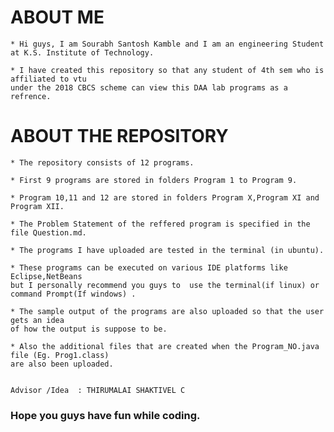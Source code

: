 # ABOUT ME
	* Hi guys, I am Sourabh Santosh Kamble and I am an engineering Student at K.S. Institute of Technology.
	
	* I have created this repository so that any student of 4th sem who is affiliated to vtu 
	under the 2018 CBCS scheme can view this DAA lab programs as a refrence.
	
# ABOUT THE REPOSITORY
	* The repository consists of 12 programs.
	
	* First 9 programs are stored in folders Program 1 to Program 9.
	
	* Program 10,11 and 12 are stored in folders Program X,Program XI and Program XII.
	
	* The Problem Statement of the reffered program is specified in the file Question.md.
	
	* The programs I have uploaded are tested in the terminal (in ubuntu).
	
	* These programs can be executed on various IDE platforms like Eclipse,NetBeans 
	but I personally recommend you guys to  use the terminal(if linux) or 
	command Prompt(If windows) .
	
	* The sample output of the programs are also uploaded so that the user gets an idea 
	of how the output is suppose to be.
	
	* Also the additional files that are created when the Program_NO.java file (Eg. Prog1.class) 
	are also been uploaded.
	
	
	Advisor /Idea  : THIRUMALAI SHAKTIVEL C
	
### Hope you guys have fun while coding.
